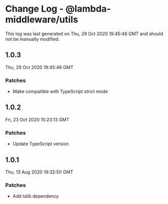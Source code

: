 # Change Log - @lambda-middleware/utils

This log was last generated on Thu, 29 Oct 2020 19:45:46 GMT and should not be manually modified.

## 1.0.3
Thu, 29 Oct 2020 19:45:46 GMT

### Patches

- Make compatible with TypeScript strict mode

## 1.0.2
Fri, 23 Oct 2020 15:23:13 GMT

### Patches

- Update TypeScript version

## 1.0.1
Thu, 13 Aug 2020 19:32:50 GMT

### Patches

- Add tslib dependency


